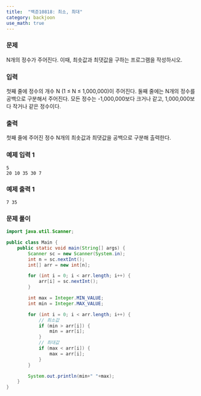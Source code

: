 ```yaml
---
title:  "백준10818: 최소, 최대"
category: backjoon
use_math: true
---
```




### 문제

N개의 정수가 주어진다. 이때, 최솟값과 최댓값을 구하는 프로그램을 작성하시오.

### 입력

첫째 줄에 정수의 개수 N (1 ≤ N ≤ 1,000,000)이 주어진다. 둘째 줄에는 N개의 정수를 공백으로 구분해서 주어진다. 모든 정수는 -1,000,000보다 크거나 같고, 1,000,000보다 작거나 같은 정수이다.

### 출력

첫째 줄에 주어진 정수 N개의 최솟값과 최댓값을 공백으로 구분해 출력한다.

### 예제 입력 1

```
5
20 10 35 30 7
```

### 예제 출력 1

```
7 35
```



### 문제 풀이

```java
import java.util.Scanner;

public class Main {
    public static void main(String[] args) {
        Scanner sc = new Scanner(System.in);
        int n = sc.nextInt();
        int[] arr = new int[n];

        for (int i = 0; i < arr.length; i++) {
            arr[i] = sc.nextInt();
        }

        int max = Integer.MIN_VALUE;
        int min = Integer.MAX_VALUE;

        for (int i = 0; i < arr.length; i++) {
            // 최소값
            if (min > arr[i]) {
                min = arr[i];
            }
            // 최대값
            if (max < arr[i]) {
                max = arr[i];
            }
        }

        System.out.println(min+" "+max);
    }
}

```

